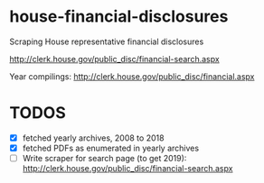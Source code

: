 # house-financial-disclosures
Scraping House representative financial disclosures


http://clerk.house.gov/public_disc/financial-search.aspx

Year compilings: http://clerk.house.gov/public_disc/financial.aspx


# TODOS

- [X] fetched yearly archives, 2008 to 2018
- [X] fetched PDFs as enumerated in yearly archives
- [ ] Write scraper for search page (to get 2019): http://clerk.house.gov/public_disc/financial-search.aspx
